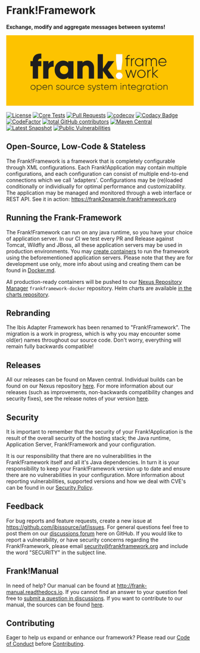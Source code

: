Frank!Framework
===============
**Exchange, modify and aggregate messages between systems!**

![frank-framework-github-banner](frank-framework-github-banner.png)

[![License](https://img.shields.io/badge/License-Apache%202.0-blue.svg)](https://github.com/ibissource/iaf/blob/master/LICENSE)
[![Core Tests](https://github.com/ibissource/iaf/workflows/Java%20CI%20with%20Maven/badge.svg)](https://github.com/ibissource/iaf/actions?query=workflow%3A%22Java+CI+with+Maven%22+branch%3Amaster)
[![Pull Requests](https://img.shields.io/github/commit-activity/m/ibissource/iaf?label=Pull%20Requests)](https://github.com/ibissource/iaf/pulls)
[![codecov](https://codecov.io/gh/ibissource/iaf/branch/master/graph/badge.svg)](https://codecov.io/gh/ibissource/iaf)
[![Codacy Badge](https://app.codacy.com/project/badge/Grade/56a982cc39084043b2e283a146206ec9)](https://www.codacy.com/gh/ibissource/iaf/dashboard?utm_source=github.com&amp;utm_medium=referral&amp;utm_content=ibissource/iaf&amp;utm_campaign=Badge_Grade)
[![CodeFactor](https://www.codefactor.io/repository/github/ibissource/iaf/badge)](https://www.codefactor.io/repository/github/ibissource/iaf)
[![total GitHub contributors](https://img.shields.io/github/contributors-anon/ibissource/iaf.svg)](https://github.com/ibissource/iaf/graphs/contributors)
[![Maven Central](https://img.shields.io/maven-central/v/org.ibissource/ibis-adapterframework-parent.svg?label=Maven%20Central)](https://central.sonatype.com/search?namespace=org.ibissource&q=adapterframework)
[![Latest Snapshot](https://img.shields.io/nexus/public/org.ibissource/ibis-adapterframework-core?label=Latest%20Snapshot&server=https%3A%2F%2Fnexus.frankframework.org%2F)](https://nexus.frankframework.org/#browse/browse)
[![Public Vulnerabilities](https://img.shields.io/endpoint?url=https%3A%2F%2Fapi-hooks.soos.io%2Fapi%2Fshieldsio-badges%3FbadgeType%3DVulnerabilities%26pid%3D68wlxudjy%26packageVersion%3Dlatest-alpha)](https://app.soos.io/research/packages/Java/org.ibissource/ibis-adapterframework-parent)


## Open-Source, Low-Code & Stateless
The Frank!Framework is a framework that is completely configurable through XML configurations. Each Frank!Application may contain multiple configurations, and each configuration can consist of multiple end-to-end connections which we call 'adapters'. Configurations may be (re)loaded conditionally or individiually for optimal performance and customizability.
The application may be managed and monitored through a web interface or REST API.
See it in action: https://frank2example.frankframework.org

## Running the Frank-Framework 
The Frank!Framework can run on any java runtime, so you have your choice of application server. In our CI we test every PR and Release against Tomcat, Wildfly and JBoss, all these application servers may be used in production environments.
You may [create containers](/docker/README.md) to run the framework using the beforementioned application servers. Please note that they are for development use only, more info about using and creating them can be found in [Docker.md](Docker.md).

All production-ready containers will be pushed to our [Nexus Repository Manager](https://nexus.frankframework.org/) `frankframework-docker` repository. Helm charts are available [in the charts repository](https://github.com/ibissource/charts).


## Rebranding
The Ibis Adapter Framework has been renamed to "Frank!Framework". The migration is a work in progress, which is why you may encounter some old(er) names throughout our source code. Don't worry, everything will remain fully backwards compatible!

## Releases
All our releases can be found on Maven central. Individual builds can be found on our Nexus repository [here](https://nexus.frankframework.org).
For more information about our releases (such as improvements, non-backwards compatibility changes and security fixes), see the release notes of your version [here](https://github.com/ibissource/iaf/releases).

## Security
It is important to remember that the security of your Frank!Application is the result of the overall security of the hosting stack; the Java runtime, Application Server, Frank!Framework and your configuration.

It is our responsibility that there are no vulnerabilities in the Frank!Framework itself and all it's Java dependencies. In turn it is your responsibility to keep your Frank!Framework version up to date and ensure there are no vulnerabilities in your configuration.
More information about reporting vulnerabilities, supported versions and how we deal with CVE's can be found in our [Security Policy](SECURITY.md).

## Feedback
For bug reports and feature requests, create a new issue at <https://github.com/ibissource/iaf/issues>. 
For general questions feel free to post them on our [discussions forum](https://github.com/ibissource/iaf/discussions) here on GitHub. 
If you would like to report a vulnerability, or have security concerns regarding the Frank!Framework, please email security@frankframework.org and include the word "SECURITY" in the subject line.

## Frank!Manual
In need of help? Our manual can be found at <http://frank-manual.readthedocs.io>. If you cannot find an answer to your question feel free to [submit a question in discussions](https://github.com/ibissource/iaf/discussions). If you want to contribute to our manual, the sources can be found [here](https://github.com/ibissource/frank-manual).

## Contributing
Eager to help us expand or enhance our framework? 
Please read our [Code of Conduct](CODE_OF_CONDUCT.md) before [Contributing](CONTRIBUTING.md).
